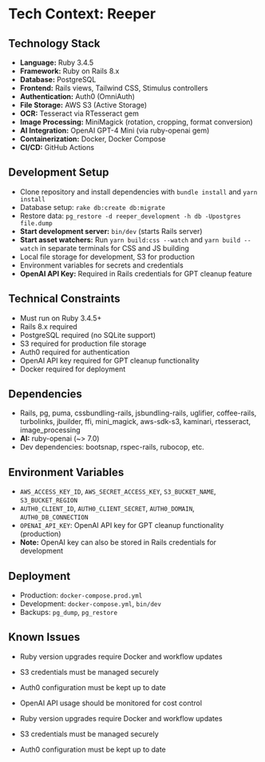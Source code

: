# Tech Context: Reeper

## Technology Stack

- **Language:** Ruby 3.4.5
- **Framework:** Ruby on Rails 8.x
- **Database:** PostgreSQL
- **Frontend:** Rails views, Tailwind CSS, Stimulus controllers
- **Authentication:** Auth0 (OmniAuth)
- **File Storage:** AWS S3 (Active Storage)
- **OCR:** Tesseract via RTesseract gem
- **Image Processing:** MiniMagick (rotation, cropping, format conversion)
- **AI Integration:** OpenAI GPT-4 Mini (via ruby-openai gem)
- **Containerization:** Docker, Docker Compose
- **CI/CD:** GitHub Actions

## Development Setup

- Clone repository and install dependencies with `bundle install` and `yarn install`
- Database setup: `rake db:create db:migrate`
- Restore data: `pg_restore -d reeper_development -h db -Upostgres file.dump`
- **Start development server:** `bin/dev` (starts Rails server)
- **Start asset watchers:** Run `yarn build:css --watch` and `yarn build --watch` in separate terminals for CSS and JS building
- Local file storage for development, S3 for production
- Environment variables for secrets and credentials
- **OpenAI API Key:** Required in Rails credentials for GPT cleanup feature

## Technical Constraints

- Must run on Ruby 3.4.5+
- Rails 8.x required
- PostgreSQL required (no SQLite support)
- S3 required for production file storage
- Auth0 required for authentication
- OpenAI API key required for GPT cleanup functionality
- Docker required for deployment

## Dependencies

- Rails, pg, puma, cssbundling-rails, jsbundling-rails, uglifier, coffee-rails, turbolinks, jbuilder, ffi, mini_magick, aws-sdk-s3, kaminari, rtesseract, image_processing
- **AI:** ruby-openai (~> 7.0)
- Dev dependencies: bootsnap, rspec-rails, rubocop, etc.

## Environment Variables

- `AWS_ACCESS_KEY_ID`, `AWS_SECRET_ACCESS_KEY`, `S3_BUCKET_NAME`, `S3_BUCKET_REGION`
- `AUTH0_CLIENT_ID`, `AUTH0_CLIENT_SECRET`, `AUTH0_DOMAIN`, `AUTH0_DB_CONNECTION`
- `OPENAI_API_KEY`: OpenAI API key for GPT cleanup functionality (production)
- **Note:** OpenAI key can also be stored in Rails credentials for development

## Deployment

- Production: `docker-compose.prod.yml`
- Development: `docker-compose.yml`, `bin/dev`
- Backups: `pg_dump`, `pg_restore`

## Known Issues

- Ruby version upgrades require Docker and workflow updates
- S3 credentials must be managed securely
- Auth0 configuration must be kept up to date
- OpenAI API usage should be monitored for cost control

- Ruby version upgrades require Docker and workflow updates
- S3 credentials must be managed securely
- Auth0 configuration must be kept up to date
